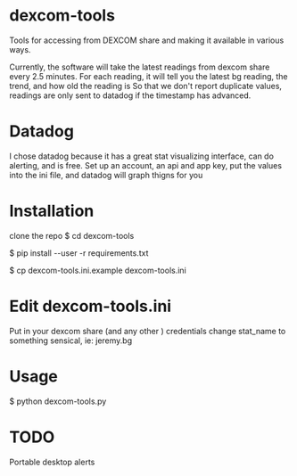 # dexcom-tools
Tools for accessing from DEXCOM share and making it available in various ways.

Currently, the software will take the latest readings from dexcom share every 2.5 minutes.
For each reading, it will tell you the latest bg reading, the trend, and how old the reading is
So that we don't report duplicate values, readings are only sent to datadog if the timestamp has advanced.

# Datadog
I chose datadog because it has a great stat visualizing interface, can do alerting, and is free. 
Set up an account, an api and app key, put the values into the ini file, and datadog will graph thigns for you

# Installation

clone the repo
$ cd dexcom-tools

$ pip install --user -r requirements.txt

$ cp dexcom-tools.ini.example dexcom-tools.ini

# Edit dexcom-tools.ini
Put in your dexcom share (and any other ) credentials
change stat_name to something sensical, ie: jeremy.bg

# Usage

$ python dexcom-tools.py

# TODO

Portable desktop alerts
